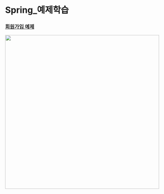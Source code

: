 # Spring_예제학습

### [회원가입 예제](https://github.com/JasonYesBro/spring_example/tree/develop/src/main/java/com/ex/lesson04)

<img src="https://user-images.githubusercontent.com/126242681/227423803-8482cc1c-ab4e-4e27-b349-d594a407d314.png" width="500px" height="500px"/>
